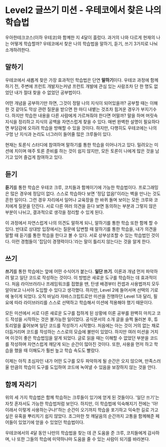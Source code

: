# Level2 글쓰기 미션 - 우테코에서 찾은 나의 학습법

우아한테크코스(이하 우테코)와 함꼐한 지 4달이 흘렀다. 과거의 나와 다르게 현재의 나는 어떻게 학습할까? 우테코에서 찾은 나의 학습법을 말하기, 듣기, 쓰기 3가지로 나눠 소개하려한다.

## 말하기

우테코에서 새롭게 찾은 가장 효과적인 학습법은 단연 **말하기**이다. 우테코 과정에 함께하기 전, 주변에 프런트 개발자는커녕 프런트 개발에 관심 있는 사람조차 단 한 명도 없었던 내가 절대 찾을 수 없었던 공부법이다.

어떤 개념을 공부하기만 하면, 그것이 정말 나의 지식이 되어있을까? 공부할 때는 이해한 것 같아도 막상 관련 질문을 받으면 한 마디 내뱉는 것조차 힘겨운 경우가 부지기수다. 하지만 학습한 내용을 다른 사람에게 가르쳐줘야 한다면 어떨까? 말을 하며 머릿속 지식을 정리하고 지식의 공백을 자연스럽게 찾을 수 있다. 매번 완벽한 설명이 필요하다면 부담감에 오히려 학습을 방해할 수 있을 것이다. 하지만, 다행히도 우테코에는 나의 구멍 난 지식과 논리도 너그러이 들어줄 많은 크루들이 있다.

현재는 토론식 스터디에 참여하며 말하기를 통한 학습을 이어나가고 있다. 밀려오는 미션에 치이며 매주 토론 준비를 하는 것이 쉽지 않지만, 모든 토론이 나에게 많은 것을 남기고 있어 즐겁게 참여하고 있다.

## 듣기

**듣기**를 통한 학습은 우테코 크루, 코치들과 함께이기에 가능한 학습법이다. 프로그래밍은 많은 경우에 정답이 없다. 스스로 학습하다 보면 '정답 없음!'이라는 벽을 만나는 것도 흔한 일이다. 그런 경우 자리에서 일어나 교육장을 한 바퀴 돌며 보이는 모든 크루와 코치에게 질문을 던진다. 서로 다른 여러 의견을 듣다 보면 동의하는 부분과 그렇지 않은 부분이 나뉘고, 결과적으로 생각을 정리할 수 있게 된다.

이 과정에서 자연스럽게 나의 의견도 말하게 되니, 말하기를 통한 학습 또한 함께 할 수 있다. 반대로 상대방 입장에서는 질문에 답변할 때 말하기를 통한 학습을, 내가 의견을 말할 때 듣기를 통한 학습을 한다고 볼 수 있다. 서로 상부상조할 수 있는 학습법인 것이다. 이런 경험들이 '잡담이 경쟁력이다.'라는 말이 틀리지 않는다는 것을 알게 한다.

## 쓰기

**쓰기**를 통한 학습에는 앞에 어떤 수식어가 붙는다. **일단 쓰기**. 이론과 개념 먼저 파악하려 말고 일단 코드로 작성하는 것이다. 이 방법은 새로운 도구를 학습하는 데 효과적이다. 처음 라이브러리나 프레임워크를 접했을 땐, 탄생 배경부터 컨셉과 사용법까지 모두 알아보고 나서야 도입할 수 있다고 생각했다. 하지만, Level 2에 들어서며 선택의 기로에 놓이게 되었다. 오직 바닐라 자바스크립트로만 미션을 진행하던 Level 1과 달리, 필요에 따라 라이브러리를 스스로 선택하고 학습해서 미션에 적용해야 했기 때문이다.

모든 미션에서 서로 다른 새로운 도구를 접하게 된 상황에 이론 공부를 완벽히 마치고 코드 작성을 시작하는 것은 불가능한 일이었다. 공식문서의 소개 글을 슬쩍 둘러본 후, 튜토리얼을 훑어보며 일단 코드를 작성하기 시작했다. 처음에는 아는 것이 거의 없는 채로 더듬거리며 코드를 작성하는 스스로의 모습에 불만이 있었다. 하지만 여러 미션을 거치며 이것이 좋은 학습법임을 알게 되었다. 글로 읽을 때는 이해할 수 없었던 부분을 코드를 작성하며 자연스럽게 깨닫게 되는 순간이 많아진 것이다. 또한, 사용을 먼저 하고 학습을 했을 때 이해도가 훨씬 높고 학습 속도도 빨랐다.

이제는 아직 초심자인 내가 어떤 도구를 모두 파악하게 될 순간은 오지 않으며, 만족스러울 만큼의 학습이 도구를 도입하여 코드에 녹여낼 수 있음을 보장하지 않는 것을 안다.

## 함께 자리기

위의 세 가지 학습법은 함께 학습하는 크루들이 있기에 얻게 된 것들이다. '일단 쓰기'는 자칫 혼자서도 가능한 학습법처럼 보인다. 하지만, 이 학습법에 익숙해지기 전에는 '아! 이래서 이렇게 사용하는구나!'하는 순간이 오기까지 학습을 포기하고 익숙한 길로 가고 싶은 유혹을 뿌리치기 쉽지 않았다. 조그마한 첫 깨달음의 순간까지 고통을 함께해준 페어들이 있었기에 얻을 수 있었던 학습법이다.

우테코에서의 4달 동안 나만의 학습법을 찾는 데 큰 도움을 준 크루, 코치들에게 감사하며, 나 또한 그들의 학습에 미약하나마 도움을 줄 수 있는 사람이 되기를 바라본다.
